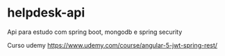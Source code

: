 # helpdesk-api

Api para estudo com spring boot, mongodb e spring security


Curso udemy https://www.udemy.com/course/angular-5-jwt-spring-rest/

